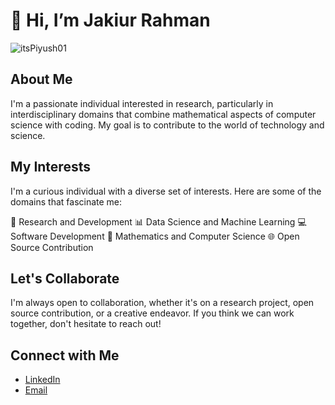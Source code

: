 # 👋 Hi, I’m Jakiur Rahman

<p align="left"> <img src="https://komarev.com/ghpvc/?username=itsPiyush01&label=Profile%20views&color=0e75b6&style=flat" alt="itsPiyush01" /> </p>

## About Me

I'm a passionate individual interested in research, particularly in interdisciplinary domains that combine mathematical aspects of computer science with coding. My goal is to contribute to the world of technology and science.

## My Interests

I'm a curious individual with a diverse set of interests. Here are some of the domains that fascinate me:

🧬 Research and Development
📊 Data Science and Machine Learning
💻 Software Development
🧮 Mathematics and Computer Science
🌐 Open Source Contribution

## Let's Collaborate

I'm always open to collaboration, whether it's on a research project, open source contribution, or a creative endeavor. If you think we can work together, don't hesitate to reach out!

## Connect with Me
- [LinkedIn](https://www.linkedin.com/in/jakiur)
- [Email](jakiurrahman969@gmail.com)
